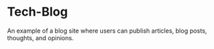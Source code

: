 # Tech-Blog
An example of a blog site where users can publish articles, blog posts, thoughts, and opinions.
